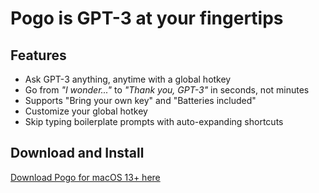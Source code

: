 
# Pogo is GPT-3 at your fingertips

## Features
- Ask GPT-3 anything, anytime with a global hotkey
- Go from *"I wonder..."* to *"Thank you, GPT-3"* in seconds, not minutes
- Supports "Bring your own key" and "Batteries included"
- Customize your global hotkey
- Skip typing boilerplate prompts with auto-expanding shortcuts

## Download and Install
[Download Pogo for macOS 13+ here](https://github.com/akaalias/getpogo/releases/latest/download/Pogo.dmg)


